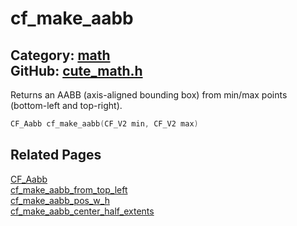 [//]: # (This file is automatically generated by Cute Framework's docs parser.)
[//]: # (Do not edit this file by hand!)
[//]: # (See: https://github.com/RandyGaul/cute_framework/blob/master/samples/docs_parser.cpp)
[](../header.md ':include')

# cf_make_aabb

Category: [math](/api_reference?id=math)  
GitHub: [cute_math.h](https://github.com/RandyGaul/cute_framework/blob/master/include/cute_math.h)  
---

Returns an AABB (axis-aligned bounding box) from min/max points (bottom-left and top-right).

```cpp
CF_Aabb cf_make_aabb(CF_V2 min, CF_V2 max)
```

## Related Pages

[CF_Aabb](/math/cf_aabb.md)  
[cf_make_aabb_from_top_left](/math/cf_make_aabb_from_top_left.md)  
[cf_make_aabb_pos_w_h](/math/cf_make_aabb_pos_w_h.md)  
[cf_make_aabb_center_half_extents](/math/cf_make_aabb_center_half_extents.md)  

